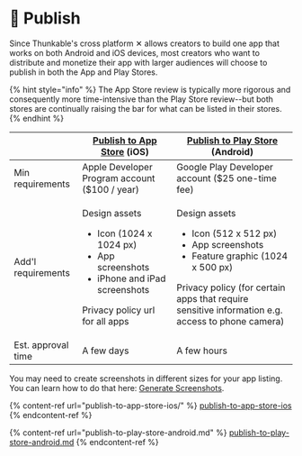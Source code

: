 # 📱 Publish

Since Thunkable's cross platform ✕ allows creators to build one app that works on both Android and iOS devices, most creators who want to distribute and monetize their app with larger audiences will choose to publish in both the App and Play Stores.

{% hint style="info" %}
The App Store review is typically more rigorous and consequently more time-intensive than the Play Store review--but both stores are continually raising the bar for what can be listed in their stores.
{% endhint %}

|                    | [Publish to App Store](publish-to-app-store-ios/) (iOS)                                                                                                       | [Publish to Play Store](publish-to-play-store-android.md) (Android)                                                                                                                                                              |
| ------------------ | ------------------------------------------------------------------------------------------------------------------------------------------------------------- | -------------------------------------------------------------------------------------------------------------------------------------------------------------------------------------------------------------------------------- |
| Min requirements   | Apple Developer Program account ($100 / year)                                                                                                                 | Google Play Developer account ($25 one-time fee)                                                                                                                                                                                 |
| Add'l requirements | <p>Design assets</p><ul><li>Icon (1024 x 1024 px)</li><li>App screenshots</li><li>iPhone and iPad screenshots</li></ul><p>Privacy policy url for all apps</p> | <p>Design assets</p><ul><li>Icon (512 x 512 px)</li><li>App screenshots</li><li>Feature graphic (1024 x 500 px)</li></ul><p>Privacy policy (for certain apps that require sensitive information e.g. access to phone camera)</p> |
| Est. approval time | A few days                                                                                                                                                    | A few hours                                                                                                                                                                                                                      |

You may need to create screenshots in different sizes for your app listing. You can learn how to do that here: [Generate Screenshots](generate-screenshots.md).

{% content-ref url="publish-to-app-store-ios/" %}
[publish-to-app-store-ios](publish-to-app-store-ios/)
{% endcontent-ref %}

{% content-ref url="publish-to-play-store-android.md" %}
[publish-to-play-store-android.md](publish-to-play-store-android.md)
{% endcontent-ref %}
